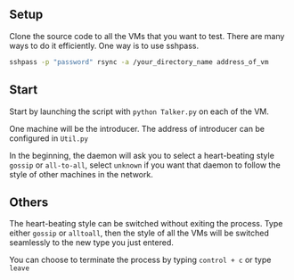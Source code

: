 ## Setup

Clone the source code to all the VMs that you want to test. There are many ways to do it efficiently. One way is to use sshpass. 

```bash
sshpass -p "password" rsync -a /your_directory_name address_of_vm
```

## Start

Start by launching the script with `python Talker.py` on each of the VM.

One machine will be the introducer. The address of introducer can be configured in  `Util.py`

In the beginning, the daemon will ask you to select a heart-beating style `gossip` or `all-to-all`, select `unknown` if you want that daemon to follow the style of other machines in the network. 

## Others

The heart-beating style can be switched without exiting the process. Type either `gossip` or `alltoall`, then the style of all the VMs will be switched seamlessly to the new type you just entered.

You can choose to terminate the process by typing `control + c` or type `leave` 

